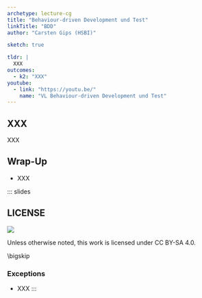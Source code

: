 ```yaml
---
archetype: lecture-cg
title: "Behaviour-driven Development und Test"
linkTitle: "BDD"
author: "Carsten Gips (HSBI)"

sketch: true

tldr: |
  XXX
outcomes:
  - k2: "XXX"
youtube:
  - link: "https://youtu.be/"
    name: "VL Behaviour-driven Development und Test"
---
```



## XXX

XXX


## Wrap-Up

*   XXX







<!-- DO NOT REMOVE - THIS IS A LAST SLIDE TO INDICATE THE LICENSE AND POSSIBLE EXCEPTIONS (IMAGES, ...). -->
::: slides
## LICENSE
![](https://licensebuttons.net/l/by-sa/4.0/88x31.png)

Unless otherwise noted, this work is licensed under CC BY-SA 4.0.

\bigskip

### Exceptions
*   XXX
:::
